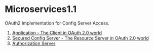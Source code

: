 # Microservices1.1
OAuth2 Implementation for Config Server Access.
1. [Application - The Client in OAuth 2.0 world](https://github.com/sujitrs/oauth-ms-user-repo.git)
2. [Secured Config Server - The Resource Server in OAuth 2.0 world](https://github.com/sujitrs/oauth-ms-config-server.git)
3. [Authorization Server](https://github.com/sujitrs/ms-oauth2-server.git)
